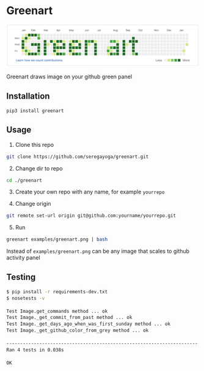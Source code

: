 # Greenart

![Screenshot](screenshot.png)

Greenart draws image on your github green panel

## Installation

```bash
pip3 install greenart
```

## Usage

1. Clone this repo

```bash
git clone https://github.com/seregayoga/greenart.git
```

2. Change dir to repo

```bash
cd ./greenart
```

3. Create your own repo with any name, for example `yourrepo`

4. Change origin

```bash
git remote set-url origin git@github.com:yourname/yourrepo.git
```

5. Run

```bash
greenart examples/greenart.png | bash
```

Instead of `examples/greenart.png` can be any image that scales to github activity panel

## Testing

```bash
$ pip install -r requirements-dev.txt
$ nosetests -v

Test Image.get_commands method ... ok
Test Image._get_commit_from_past method ... ok
Test Image._get_days_ago_when_was_first_sunday method ... ok
Test Image._get_github_color_from_grey method ... ok

----------------------------------------------------------------------
Ran 4 tests in 0.038s

OK
```
